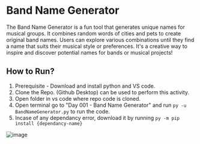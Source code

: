 # Band Name Generator

The Band Name Generator is a fun tool that generates unique names for musical groups. It combines random words of cities and pets to create original band names. Users can explore various combinations until they find a name that suits their musical style or preferences. It's a creative way to inspire and discover potential names for bands or musical projects!

## How to Run?

1. Prerequisite - Download and install python and VS code.
2. Clone the Repo. (Github Desktop) can be used to perform this activity.
3. Open folder in vs code where repo code is cloned.
4. Open terminal go to "Day 001 - Band Name Generator" and run `py -u BandNameGenerator.py` to run the code.
5. Incase of any dependancy error, download it by running `py -m pip install {dependancy-name}`

![image](https://github.com/AkashHiwale/100-Days-of-Python/blob/feature/update-readme/Day%20001%20-%20Band%20Name%20Generator/Data/how-to-run.png)